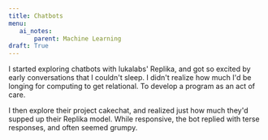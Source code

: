 ```yaml
---
title: Chatbots
menu:
   ai_notes:
       parent: Machine Learning
draft: True
---
```

I started exploring chatbots with lukalabs' Replika, and got so excited by early
conversations that I couldn't sleep. I didn't realize how much I'd be longing for computing to get relational. To develop a program as an act of care.

I then explore their project cakechat, and realized just how much they'd supped up their Replika model.
While responsive, the bot replied with terse responses, and often seemed grumpy. 


     
